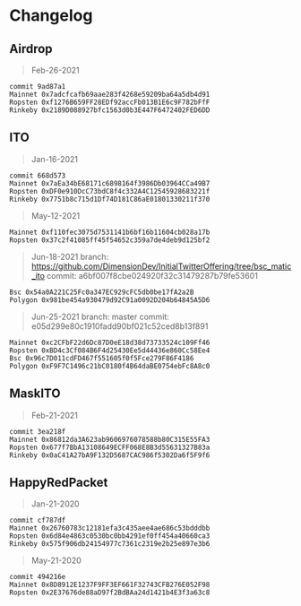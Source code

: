 # Changelog

## Airdrop

> Feb-26-2021

```plain
commit 9ad87a1
Mainnet 0x7adcfcafb69aae283f4268e59209ba64a5db4d91
Ropsten 0xf1276B659FF28EDf92accFb013B1E6c9F782bFfF
Rinkeby 0x2189D088927bfc1563d0b3E447F6472402FED6DD
```

## ITO

> Jan-16-2021

```plain
commit 668d573
Mainnet 0x7aEa34bE68171c6898164f3986Db03964CCa49B7
Ropsten 0xDF0e910DcC73bdC8f4c332A4C12545928683221f
Rinkeby 0x7751b8c715d1Df74D181C86aE01801330211f370
```

> May-12-2021

```plain
Mainnet 0xf110fec3075d7531141b6bf16b11604cb028a17b
Ropsten 0x37c2f41085ff45f54652c359a7de4deb9d125bf2
```

> Jun-18-2021
> branch: <https://github.com/DimensionDev/InitialTwitterOffering/tree/bsc_matic_ito>
> commit: a6bf007f8cbe024920f32c31479287b79fe53601

```plain
Bsc 0x54a0A221C25Fc0a347EC929cFC5db0be17fA2a2B
Polygon 0x981be454a930479d92C91a0092D204b64845A5D6
```

> Jun-25-2021
> branch: master
> commit: e05d299e80c1910fadd90bf021c52ced8b13f891

```plain
Mainnet 0xc2CFbF22d6Dc87D0eE18d38d73733524c109Ff46
Ropsten 0xBD4c3Cf084B6F4d25430Ee5d44436e860Cc58Ee4
Bsc 0x96c7D011cdFD467f551605f0f5Fce279F86F4186
Polygon 0xF9F7C1496c21bC0180f4B64daBE0754ebFc8A8c0
```

## MaskITO

> Feb-21-2021

```plain
commit 3ea218f
Mainnet 0x86812da3A623ab9606976078588b80C315E55FA3
Ropsten 0x677f7BbA13108649ECFF068E8B3d55631327B83a
Rinkeby 0x0aC41A27bA9F132D5687CAC986f5302Da6f5F9f6
```

## HappyRedPacket

> Jan-21-2020

```plain
commit cf787df
Mainnet 0x26760783c12181efa3c435aee4ae686c53bdddbb
Ropsten 0x6d84e4863c0530bc0bb4291ef0ff454a40660ca3
Rinkeby 0x575f906db24154977c7361c2319e2b25e897e3b6
```

> May-21-2020

```plain
commit 494216e
Mainnet 0x8D8912E1237F9FF3EF661F32743CFB276E052F98
Ropsten 0x2E37676de88aD97f2BdBAa24d1421b4E3f3a63c8
```
